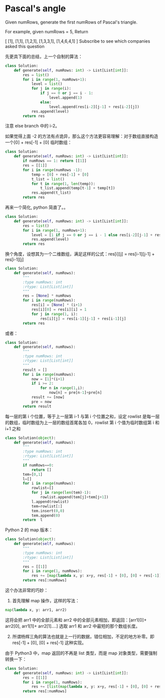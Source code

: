 # Pascal's angle

Given numRows, generate the first numRows of Pascal's triangle.

For example, given numRows = 5,
Return

[
[1],
[1,1],
[1,2,1],
[1,3,3,1],
[1,4,6,4,1]
]
Subscribe to see which companies asked this question

先更具下面的总结，上一个自制的算法：

```Python
class Solution:
    def generate(self, numRows: int) -> List[List[int]]:
        res = list()
        for i in range(1, numRows+1):
            level = list()
            for j in range(i):
                if j == 0 or j == i - 1:
                    level.append(1)
                else:
                    level.append(res[i-2][j-1] + res[i-2][j])
            res.append(level)
        return res
```

注意 else branch 中的 i-2。

如果觉得上面 -2 的方法有点诡异，那么这个方法更容易理解：对于数组直接构造一个[0] + res[-1] + [0] 临时数组：

```python
class Solution:
    def generate(self, numRows: int) -> List[List[int]]:
        if numRows == 1: return [[1]]
        res = [[1]]
        for i in range(numRows -1):
            temp = [0] + res[-1] + [0]
            t_list = list()
            for t in range(1, len(temp)):
                t_list.append(temp[t-1] + temp[t])
            res.append(t_list)
        return res
```

再来一个简化, python 简直了。。

```Python
class Solution:
    def generate(self, numRows: int) -> List[List[int]]:
        res = list()
        for i in range(1, numRows+1):
            level = [1 if j == 0 or j == i - 1 else res[i-2][j-1] + res[i-2][j] for j in range(i)]
            res.append(level)
        return res
```

换个角度，设想其为一个二维数组，满足这样的公式：res[i][j] = res[i-1][j-1] + res[i-1][j]

```Python
class Solution:
    def generate(self, numRows):
        """
        :type numRows: int
        :rtype: List[List[int]]
        """
        res = [None] * numRows
        for i in range(numRows):
            res[i] = [None] * (i+1)
            res[i][0] = res[i][i] = 1
            for j in range(1, i):
                res[i][j] = res[i-1][j-1] + res[i-1][j]
        return res
```

或者：

```Python
class Solution:
    def generate(self, numRows):
        """
        :type numRows: int
        :rtype: List[List[int]]
        """
        result = []
        for i in range(numRows):
            now = [1]*(i+1)
            if i >= 2:
                for n in range(1,i):
                    now[n] = pre[n-1]+pre[n]
            result += [now]
            pre = now
        return result
```

每一层的第 i 个位置，等于上一层第 i-1 与第 i 个位置之和，设定 rowlist 是每一层的数组，临时数组为上一层的数组首尾各加 0，rowlist 第 i 个值为临时数组第 i 和 i+1 之和

```python
class Solution(object):
    def generate(self, numRows):
        """
        :type numRows: int
        :rtype: List[List[int]]
        """
        if numRows==0:
            return []
        tem=[0,1]
        l=[]
        for i in range(numRows):
            rowlist=[]
            for j in range(len(tem)-1):
                rowlist.append(tem[j]+tem[j+1])
            l.append(rowlist)
            tem=rowlist[:]
            tem.insert(0,0)
            tem.append(0)
        return  l

```

Python 2 的 map 版本：

```python
class Solution(object):
    def generate(self, numRows):
        """
        :type numRows: int
        :rtype: List[List[int]]
        """
        res = [[1]]
        for i in range(1, numRows):
            res += [map(lambda x, y: x+y, res[-1] + [0], [0] + res[-1])]
        return res[:numRows]

```

这个办法非常的巧妙：

1. 首先理解 map 操作，这样的写法：

```python
map(lambda x, y: arr1, arr2)
```

这将会把 arr1 中的全部元素和 arr2 中的全部元素相加，即返回：[arr1[0]+ arr2[0], arr1[1]+ arr2[1]....] 选取 arr1 和 arr2 中最短的那个数组长度。

2. 所谓杨辉三角的算法也就是上一行的数据，错位相加，不足的地方补零。即
   res[-1] + [0], [0] + res[-1] 这种实现。

由于 Python3 中，map 返回的不再是 list 类型，而是 map 对象类型，需要强制转换一下：

```python
class Solution:
    def generate(self, numRows: int) -> List[List[int]]:
        res = [[1]]
        for i in range(1, numRows):
            res += [list(map(lambda x, y: x+y, res[-1] + [0], [0] + res[-1]))]
        return res[:numRows]
```
